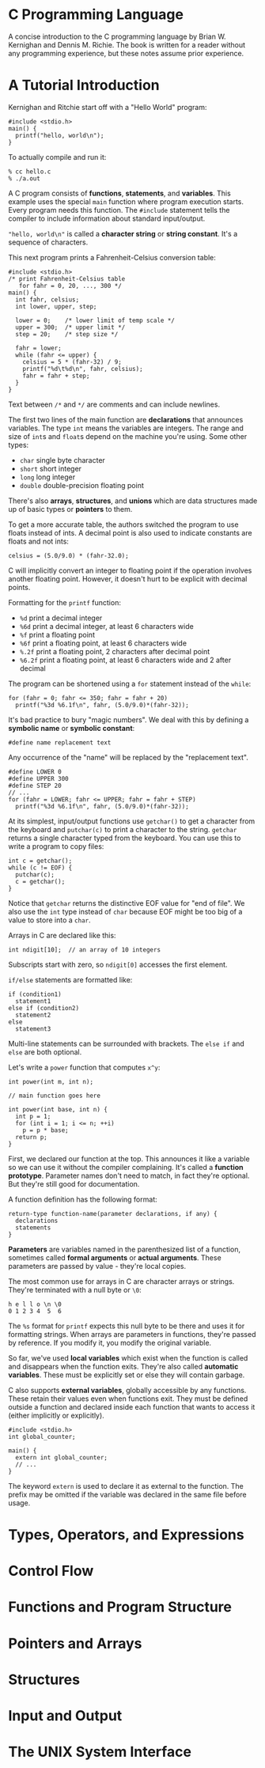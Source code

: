 C Programming Language
======================

A concise introduction to the C programming language by Brian W. Kernighan and
Dennis M. Richie.  The book is written for a reader without any programming
experience, but these notes assume prior experience.

A Tutorial Introduction
=======================

Kernighan and Ritchie start off with a "Hello World" program:

    #include <stdio.h>
    main() {
      printf("hello, world\n");
    }

To actually compile and run it:

    % cc hello.c
    % ./a.out

A C program consists of **functions**, **statements**, and **variables**.  This
example uses the special `main` function where program execution starts.
Every program needs this function.  The `#include` statement tells the compiler
to include information about standard input/output.

`"hello, world\n"` is called a **character string** or **string constant**.
It's a sequence of characters.

This next program prints a Fahrenheit-Celsius conversion table:

    #include <stdio.h>
    /* print Fahrenheit-Celsius table
       for fahr = 0, 20, ..., 300 */
    main() {
      int fahr, celsius;
      int lower, upper, step;

      lower = 0;    /* lower limit of temp scale */
      upper = 300;  /* upper limit */
      step = 20;    /* step size */

      fahr = lower;
      while (fahr <= upper) {
        celsius = 5 * (fahr-32) / 9;
        printf("%d\t%d\n", fahr, celsius);
        fahr = fahr + step;
      }
    }

Text between `/*` and `*/` are comments and can include newlines.

The first two lines of the main function are **declarations** that announces
variables.  The type `int` means the variables are integers.  The range and size
of `int`s and `float`s depend on the machine you're using.  Some other types:

* `char` single byte character
* `short` short integer
* `long` long integer
* `double` double-precision floating point

There's also **arrays**, **structures**, and **unions** which are data
structures made up of basic types or **pointers** to them.

To get a more accurate table, the authors switched the program to use floats
instead of ints.  A decimal point is also used to indicate constants are floats
and not ints:

    celsius = (5.0/9.0) * (fahr-32.0);

C will implicitly convert an integer to floating point if the operation involves
another floating point.  However, it doesn't hurt to be explicit with decimal
points.

Formatting for the `printf` function:

* `%d` print a decimal integer
* `%6d` print a decimal integer, at least 6 characters wide
* `%f` print a floating point
* `%6f` print a floating point, at least 6 characters wide
* `%.2f` print a floating point, 2 characters after decimal point
* `%6.2f` print a floating point, at least 6 characters wide and 2 after decimal

The program can be shortened using a `for` statement instead of the `while`:

    for (fahr = 0; fahr <= 350; fahr = fahr + 20)
      printf("%3d %6.1f\n", fahr, (5.0/9.0)*(fahr-32));

It's bad practice to bury "magic numbers".  We deal with this by defining a
**symbolic name** or **symbolic constant**:

    #define name replacement text

Any occurrence of the "name" will be replaced by the "replacement text".

    #define LOWER 0
    #define UPPER 300
    #define STEP 20
    // ...
    for (fahr = LOWER; fahr <= UPPER; fahr = fahr + STEP)
      printf("%3d %6.1f\n", fahr, (5.0/9.0)*(fahr-32));

At its simplest, input/output functions use `getchar()` to get a character from
the keyboard and `putchar(c)` to print a character to the string.  `getchar`
returns a single character typed from the keyboard.  You can use this to write
a program to copy files:

    int c = getchar();
    while (c != EOF) {
      putchar(c);
      c = getchar();
    }

Notice that `getchar` returns the distinctive EOF value for "end of file".  We
also use the `int` type instead of `char` because EOF might be too big of a
value to store into a `char`.

Arrays in C are declared like this:

    int ndigit[10];  // an array of 10 integers

Subscripts start with zero, so `ndigit[0]` accesses the first element.

`if/else` statements are formatted like:

    if (condition1)
      statement1
    else if (condition2)
      statement2
    else
      statement3

Multi-line statements can be surrounded with brackets.  The `else if` and `else`
are both optional.

Let's write a `power` function that computes `x^y`:

    int power(int m, int n);

    // main function goes here

    int power(int base, int n) {
      int p = 1;
      for (int i = 1; i <= n; ++i)
        p = p * base;
      return p;
    }

First, we declared our function at the top.  This announces it like a variable
so we can use it without the compiler complaining.  It's called a **function
prototype**.  Parameter names don't need to match, in fact they're optional.
But they're still good for documentation.

A function definition has the following format:

    return-type function-name(parameter declarations, if any) {
      declarations
      statements
    }

**Parameters** are variables named in the parenthesized list of a function,
sometimes called **formal arguments** or **actual arguments**.  These parameters
are passed by value - they're local copies.

The most common use for arrays in C are character arrays or strings.  They're
terminated with a null byte or `\0`:

    h e l l o \n \0
    0 1 2 3 4  5  6

The `%s` format for `printf` expects this null byte to be there and uses it
for formatting strings.  When arrays are parameters in functions, they're passed
by reference.  If you modify it, you modify the original variable.

So far, we've used **local variables** which exist when the function is called
and disappears when the function exits.  They're also called **automatic
variables**.  These must be explicitly set or else they will contain garbage.

C also supports **external variables**, globally accessible by any functions.
These retain their values even when functions exit.  They must be defined
outside a function and declared inside each function that wants to access it
(either implicitly or explicitly).

    #include <stdio.h>
    int global_counter;

    main() {
      extern int global_counter;
      // ...
    }

The keyword `extern` is used to declare it as external to the function.  The
prefix may be omitted if the variable was declared in the same file before
usage.

Types, Operators, and Expressions
=================================

Control Flow
============

Functions and Program Structure
===============================

Pointers and Arrays
===================

Structures
==========

Input and Output
================

The UNIX System Interface
=========================
